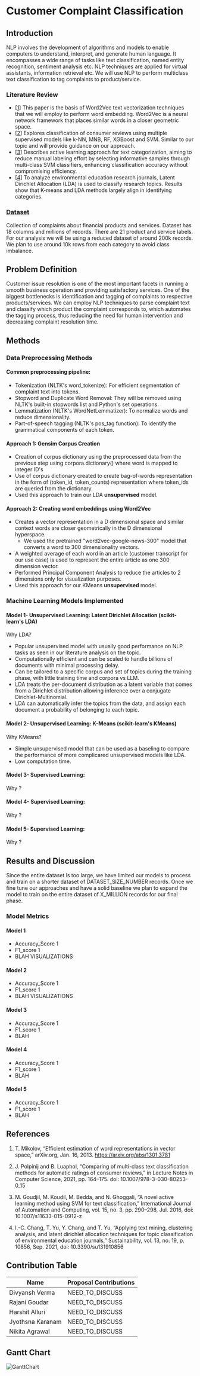 # Customer Complaint Classification

## Introduction
NLP involves the development of algorithms and models to enable computers to understand, interpret, and generate human language. It encompasses a wide range of tasks like text classification, named entity recognition, sentiment analysis etc. NLP techniques are applied for virtual assistants, information retrieval etc. We will use NLP to perform multiclass text classification to tag complaints to product/service.
### Literature Review
- [[1](#references)] This paper is the basis of Word2Vec text vectorization techniques that we will employ to perform word embedding. Word2Vec is a neural network framework that places similar words in a closer geometric space.
- [[2](#references)] Explores classification of consumer reviews using multiple supervised models like k-NN, MNB, RF, XGBoost and SVM. Similar to our topic and will provide guidance on our approach.
- [[3](#references)] Describes active learning approach for text categorization, aiming to reduce manual labeling effort by selecting informative samples through multi-class SVM classifiers, enhancing classification accuracy without compromising efficiency.
- [[4](#references)] To analyze environmental education research journals, Latent Dirichlet Allocation (LDA) is used to classify research topics. Results show that K-means and LDA methods largely align in identifying categories.

### [Dataset](https://catalog.data.gov/dataset/consumer-complaint-database)
Collection of complaints about financial products and services. Dataset has 18 columns and millions of records. There are 21 product and service labels. For our analysis we will be using a reduced dataset of around 200k records. We plan to use around 10k rows from each category to avoid class imbalance.

## Problem Definition
Customer issue resolution is one of the most important facets in running a smooth business operation and providing satisfactory services.  One of the biggest bottlenecks is identification and tagging of complaints to respective products/services. We can employ NLP techniques to parse complaint text and classify which product the complaint corresponds to, which automates the tagging process, thus reducing the need for human intervention and decreasing complaint resolution time.

## Methods

### Data Preprocessing Methods

#### Common preprocessing pipeline:
- Tokenization (NLTK's word_tokenize): For efficient segmentation of complaint text into tokens.
- Stopword and Duplicate Word Removal: They will be removed using NLTK's built-in stopwords list and Python's set operations.
- Lemmatization (NLTK's WordNetLemmatizer): To normalize words and reduce dimensionality.
- Part-of-speech tagging (NLTK's pos_tag function): To identify the grammatical components of each token.

#### Approach 1: Gensim Corpus Creation
- Creation of corpus dictionary using the preprocessed data from the previous step using corpora.dictionary() where word is mapped to integer ID's
- Use of corpus dictionary created to create bag-of-words representation in the form of (token_id, token_counts) representation where token_ids are queried from the dictionary.
- Used this approach to train our LDA __unsupervised__ model.

#### Approach 2: Creating word embeddings using Word2Vec
- Creates a vector representation in a D dimensional space and similar context words are closer geometrically in the D dimensional hyperspace.
   - We used the pretrained "word2vec-google-news-300" model that converts a word to 300 dimensionality vectors.
- A weighted average of each word in an article (customer transcript for our use case) is used to represent the entire article as one 300 dimension vector.
- Performed Principal Component Analysis to reduce the articles to 2 dimensions only for visualization purposes. 
- Used this approach for our KMeans __unsupervised__ model. 

### Machine Learning Models Implemented

#### Model 1- Unsupervised Learning: Latent Dirichlet Allocation (scikit-learn's LDA)

Why LDA?
- Popular unsupervised model with usually good performance on NLP tasks as seen in our literature analysis on the topic.
- Computationally efficient and can be scaled to handle billions of documents with minimal processing delay.
- Can be tailored to a specific corpus and set of topics during the training phase, with little training time and corpora vs LLM.
- LDA treats the per-document distribution as a latent variable that comes from a Dirichlet distribution allowing inference over a conjugate Dirichlet-Multinomial.
- LDA can automatically infer the topics from the data, and assign each document a probability of belonging to each topic.

#### Model 2- Unsupervised Learning: K-Means (scikit-learn's KMeans)

Why KMeans?
- Simple unsupervised model that can be used as a baseling to compare the performance of more complicared unsupervised models like LDA.
- Low computation time.

#### Model 3- Supervised Learning: <MODEL NAME>

Why <MODEL NAME>?

#### Model 4- Supervised Learning: <MODEL NAME>

Why <MODEL NAME>?

#### Model 5- Supervised Learning: <MODEL NAME>

Why <MODEL NAME>?

## Results and Discussion

Since the entire dataset is too large, we have limited our models to process and train on a shorter dataset of DATASET_SIZE_NUMBER records. Once we fine tune our approaches and have a solid baseline we plan to expand the model to train on the entire dataset of X_MILLION records for our final phase. 

### Model Metrics

#### Model 1
- Accuracy_Score 1
- F1_score 1
- BLAH
VISUALIZATIONS

#### Model 2
- Accuracy_Score 1
- F1_score 1
- BLAH
VISUALIZATIONS

#### Model 3
- Accuracy_Score 1
- F1_score 1
- BLAH

#### Model 4
- Accuracy_Score 1
- F1_score 1
- BLAH

#### Model 5
- Accuracy_Score 1
- F1_score 1
- BLAH

## References

1. T. Mikolov, “Efficient estimation of word representations in vector space,” arXiv.org, Jan. 16, 2013. https://arxiv.org/abs/1301.3781
   
2. J. Polpinij and B. Luaphol, “Comparing of multi-class text classification methods for automatic ratings of consumer reviews,” in Lecture Notes in Computer Science, 2021, pp. 164–175. doi: 10.1007/978-3-030-80253-0_15

3. M. Goudjil, M. Koudil, M. Bedda, and N. Ghoggali, “A novel active learning method using SVM for text classification,” International Journal of Automation and Computing, vol. 15, no. 3, pp. 290–298, Jul. 2016, doi: 10.1007/s11633-015-0912-z

4. I.-C. Chang, T. Yu, Y. Chang, and T. Yu, “Applying text mining, clustering analysis, and latent dirichlet allocation techniques for topic classification of environmental education journals,” Sustainability, vol. 13, no. 19, p. 10856, Sep. 2021, doi: 10.3390/su131910856

 
## Contribution Table

| Name             | Proposal Contributions |
|---------         |------------------------|
| Divyansh Verma   | NEED_TO_DISCUSS |
| Rajani Goudar    | NEED_TO_DISCUSS |
| Harshit Alluri   | NEED_TO_DISCUSS |
| Jyothsna Karanam | NEED_TO_DISCUSS  |
| Nikita Agrawal   | NEED_TO_DISCUSS |


## Gantt Chart
![GanttChart](https://github.com/ahv15/ProjectProposal/assets/52852877/3e26cf00-b6f4-4e1a-aa1c-830bc0cafb4c)

